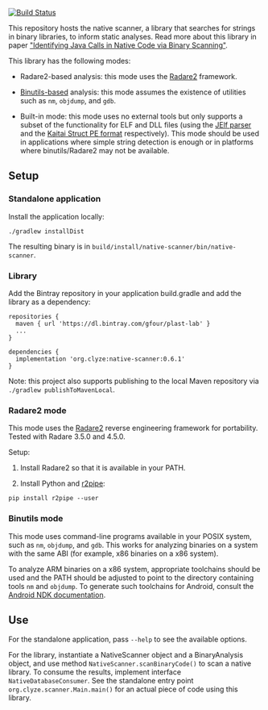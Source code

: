 [![Build Status](https://github.com/plast-lab/native-scanner/workflows/Java%20CI%20with%20Gradle/badge.svg?branch=master)](https://github.com/plast-lab/native-scanner/actions)

This repository hosts the native scanner, a library that searches for
strings in binary libraries, to inform static analyses. Read more about
this library in paper ["Identifying Java Calls in Native Code via Binary Scanning"](https://gfour.github.io/files/native-scanner-issta2020.pdf).

This library has the following modes:

* Radare2-based analysis: this mode uses the
  [Radare2](https://rada.re/) framework.

* [Binutils-based](https://www.gnu.org/software/binutils/) analysis:
  this mode assumes the existence of utilities such as `nm`,
  `objdump`, and `gdb`.

* Built-in mode: this mode uses no external tools but only supports a
  subset of the functionality for ELF and DLL files (using the [JElf
  parser](https://github.com/fornwall/jelf) and the [Kaitai Struct PE
  format](https://formats.kaitai.io/microsoft_pe/index.html)
  respectively). This mode should be used in applications where simple
  string detection is enough or in platforms where binutils/Radare2
  may not be available.

## Setup ##

### Standalone application ###

Install the application locally:

```
./gradlew installDist
```

The resulting binary is in `build/install/native-scanner/bin/native-scanner`.

### Library ###

Add the Bintray repository in your application build.gradle
and add the library as a dependency:

```
repositories {
  maven { url 'https://dl.bintray.com/gfour/plast-lab' }
  ...
}

dependencies {
  implementation 'org.clyze:native-scanner:0.6.1'
}
```

Note: this project also supports publishing to the local Maven
repository via `./gradlew publishToMavenLocal`.

### Radare2 mode ###

This mode uses the [Radare2](https://rada.re/) reverse engineering
framework for portability. Tested with Radare 3.5.0 and 4.5.0.

Setup:

1. Install Radare2 so that it is available in your PATH.

2. Install Python and [r2pipe](https://github.com/radareorg/radare2-r2pipe):

```
pip install r2pipe --user
```

### Binutils mode ###

This mode uses command-line programs available in your POSIX system,
such as `nm`, `objdump`, and `gdb`. This works for analyzing binaries
on a system with the same ABI (for example, x86 binaries on a x86
system).

To analyze ARM binaries on a x86 system, appropriate toolchains should
be used and the PATH should be adjusted to point to the directory
containing tools `nm` and `objdump`. To generate such toolchains for
Android, consult the [Android NDK
documentation](https://developer.android.com/ndk/guides/standalone_toolchain).

## Use ##

For the standalone application, pass `--help` to see the available
options.

For the library, instantiate a NativeScanner object and a BinaryAnalysis
object, and use method `NativeScanner.scanBinaryCode()` to scan a native
library. To consume the results, implement interface `NativeDatabaseConsumer`.
See the standalone entry point `org.clyze.scanner.Main.main()` for an actual
piece of code using this library.
